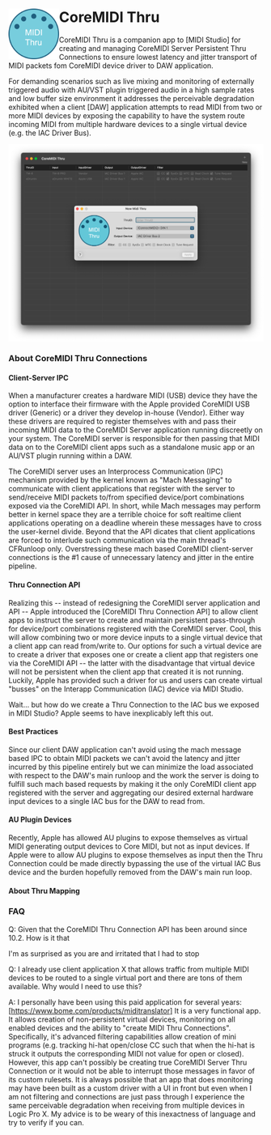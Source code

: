 <div>
<img align="left" src="https://github.com/3rdGen-Media/CoreMIDI-Thru/blob/master/Resources/Assets/AppIcon/Logo1024x1024.png" width="100">
<h1>CoreMIDI Thru</h1>
</div>
    
CoreMIDI Thru is a companion app to [MIDI Studio] for creating and managing CoreMIDI Server Persistent Thru Connections to ensure lowest latency and jitter transport of MIDI packets fom CoreMIDI device driver to DAW application. 

For demanding scenarios such as live mixing and monitoring of externally triggered audio with AU/VST plugin triggered audio in a high sample rates and low buffer size environment it addresses the perceivable degradation exhibited when a client [DAW] application attempts to read MIDI from two or more MIDI devices by exposing the capability to have the system route incoming MIDI from multiple hardware devices to a single virtual device (e.g. the IAC Driver Bus).

<img align="center" src="https://github.com/3rdGen-Media/CoreMIDI-Thru/blob/master/Resources/Images/MainWindow.png">

<h3>About CoreMIDI Thru Connections</h3>

<h4>Client-Server IPC</h3>

When a manufacturer creates a hardware MIDI (USB) device they have the option to interface their firmware with the Apple provided CoreMIDI USB driver (Generic) or a driver they develop in-house (Vendor).  Either way these drivers are required to register themselves with and pass their incoming MIDI data to the CoreMIDI Server application running discreetly on your system.  The CoreMIDI server is responsible for then passing that MIDI data on to the CoreMIDI client apps such as a standalone music app or an AU/VST plugin running within a DAW. 

The CoreMIDI server uses an Interprocess Communication (IPC) mechanism provided by the kernel known as "Mach Messaging" to communicate with client applications that register with the server to send/receive MIDI packets to/from specified device/port combinations exposed via the CoreMIDI API.  In short, while Mach messages may perform better in kernel space they are a terrible choice for soft realtime client applications operating on a deadline wherein these messages have to cross the user-kernel divide.  Beyond that the API dicates that client applications are forced to interlude such communication via the main thread's CFRunloop only.  Overstressing these mach based CoreMIDI client-server connections is the #1 cause of unnecessary latency and jitter in the entire pipeline.    

<h4>Thru Connection API</h4>

Realizing this -- instead of redesigning the CoreMIDI server application and API -- Apple introduced the [CoreMIDI Thru Connection API] to allow client apps to instruct the server to create and maintain persistent pass-through for device/port combinations registered with the CoreMIDI server.  Cool, this will allow combining two or more device inputs to a single virtual device that a client app can read from/write to.  Our options for such a virtual device are to create a driver that exposes one or create a client app that registers one via the CoreMIDI API -- the latter with the disadvantage that virtual device will not be persistent when the client app that created it is not running.  Luckily, Apple has provided such a driver for us and users can create virtual "busses" on the Interapp Communication (IAC) device via MIDI Studio.  

Wait... but how do we create a Thru Connection to the IAC bus we exposed in MIDI Studio?  Apple seems to have inexplicably left this out.             

<h4>Best Practices</h4>

Since our client DAW application can't avoid using the mach message based IPC to obtain MIDI packets we can't avoid the latency and jitter incurred by this pipeline entirely but we can minimize the load associated with respect to the DAW's main runloop and the work the server is doing to fulfill such mach based requests by making it the only CoreMIDI client app registered with the server and aggregating our desired external hardware input devices to a single IAC bus for the DAW to read from.

<h4>AU Plugin Devices</h4>

Recently, Apple has allowed AU plugins to expose themselves as virtual MIDI generating output devices to Core MIDI, but not as input devices.  If Apple were to allow AU plugins to expose themselves as input then the Thru Connection could be made directly bypassing the use of the virtual IAC Bus device and the burden hopefully removed from the DAW's main run loop.   

<h4>About Thru Mapping</h4>


<h3>FAQ</h3>

Q:  Given that the CoreMIDI Thru Connection API has been around since 10.2.  How is it that

I'm as surprised as you are and irritated that I had to stop 


Q:  I already use client application X that allows traffic from multiple MIDI devices to be routed to a single virtual port and there are tons of them available.  Why would I need to use this?

A:  I personally have been using this paid application for several years:  [https://www.bome.com/products/miditranslator]  It is a very functional app.  It allows creation of non-persistent virtual devices, monitoring on all enabled devices and the ability to "create MIDI Thru Connections".  Specifically, it's advanced filtering capabilities allow creation of mini programs (e.g. tracking hi-hat open/close CC such that when the hi-hat is struck it outputs the corresponding MIDI not value for open or closed).  However, this app can't possibly be creating true CoreMIDI Server Thru Connection or it would not be able to interrupt those messages in favor of its custom rulesets.  It is always possible that an app that does monitoring may have been built as a custom driver with a UI in front but even when I am not filtering and connections are just pass through I experience the same perceivable degradation when receiving from multiple devices in Logic Pro X.  My advice is to be weary of this inexactness of language and try to verify if you can.       

